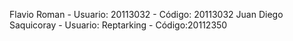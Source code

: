 Flavio Roman - Usuario: 20113032 - Código: 20113032
Juan Diego Saquicoray - Usuario: Reptarking - Código:20112350
